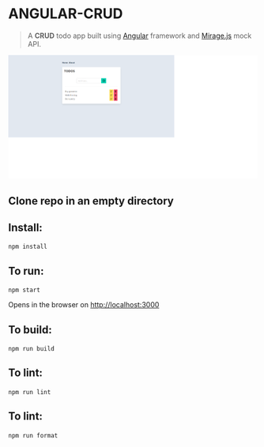 # ANGULAR-CRUD

> A **CRUD** todo app built using [Angular](https://angular.io) framework and [Mirage.js](https://miragejs.com/) mock API.

![Home page](ng-todos-crud.png)

## Clone repo in an empty directory

## Install:

```
npm install
```

## To run:

```
npm start
```

Opens in the browser on [http://localhost:3000](http://localhost:3000)

## To build:

```
npm run build
```

## To lint:

```
npm run lint
```

## To lint:

```
npm run format
```
